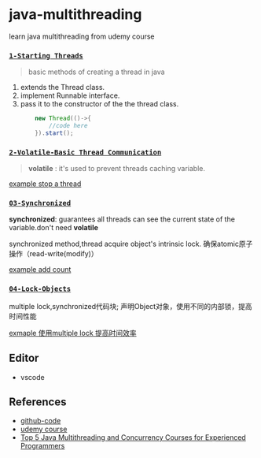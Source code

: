 # java-multithreading
learn java multithreading from udemy course 


### [`1-Starting Threads`](./01-Starting-Threading)

> basic methods of creating a thread in java

1. extends the Thread class.
2. implement Runnable interface.
3. pass it to the constructor of the the thread class.
    ```java
        new Thread(()->{
            //code here
        }).start();
    ```


### [`2-Volatile-Basic Thread Communication`](./02-Basic-Thread-Communication)

> **volatile** : it's used to prevent threads caching variable.

[example stop a thread](./02-Basic-Thread-Communication/src/app/VolatileKeyWord.java)




### [`03-Synchronized`]()


**synchronized**: guarantees all threads can see the current state of the variable.don't need **volatile**

synchronized method,thread acquire object's intrinsic lock. 确保atomic原子操作（read-write(modify)）

[example add count](03-Synchronized\src\app\AppSynchronized.java)


### [`04-Lock-Objects`]()


multiple lock,synchronized代码块;
声明Object对象，使用不同的内部锁，提高时间性能

[exmaple 使用multiple lock 提高时间效率](04-Lock-Objects\src\app\Worker.java)



## Editor

- vscode 


## References

- [github-code](https://github.com/Beerkay/JavaMultiThreading/tree/master/JavaMultiThreadingCodes/src)
- [udemy course](https://www.udemy.com/java-multithreading/learn/v4/t/lecture/107238?start=15)
- [Top 5 Java Multithreading and Concurrency Courses for Experienced Programmers](https://javarevisited.blogspot.com/2018/06/top-5-java-multithreading-and-concurrency-courses-experienced-programmers.html)